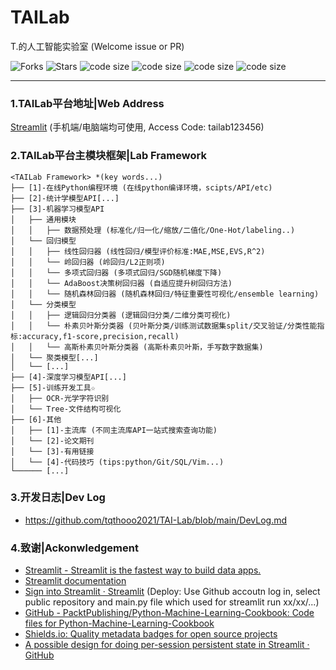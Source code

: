 # TAILab
T.的人工智能实验室 (Welcome issue or PR)

![Forks](https://img.shields.io/github/forks/qyu6/TAILab?color=red) ![Stars](https://img.shields.io/github/stars/qyu6/TAILab) ![code size](https://img.shields.io/github/commit-activity/m/qyu6/TAILab?color=yellow) ![code size](https://img.shields.io/github/last-commit/qyu6/TAILab?color=purple) ![code size](https://img.shields.io/github/repo-size/qyu6/TAILab?&color=gree) ![code size](https://img.shields.io/github/license/qyu6/TAILab?color=lightgrey)

------

### 1.TAILab平台地址|Web Address

[Streamlit](https://share.streamlit.io/tqthooo2021/tai-lab/main/labmain.py) (手机端/电脑端均可使用, Access Code: tailab123456)

### 2.TAILab平台主模块框架|Lab Framework

```
<TAILab Framework> *(key words...)
├── [1]-在线Python编程环境 (在线python编译环境，scipts/API/etc)
├── [2]-统计学模型API[...]
├── [3]-机器学习模型API
│   ├── 通用模块
│   │   ├── 数据预处理 (标准化/归一化/缩放/二值化/One-Hot/labeling..)
│   └── 回归模型
│   │   ├── 线性回归器 (线性回归/模型评价标准:MAE,MSE,EVS,R^2)
│   │   └── 岭回归器 (岭回归/L2正则项)
│   │   └── 多项式回归器 (多项式回归/SGD随机梯度下降)
│   │   └── AdaBoost决策树回归器 (自适应提升树回归方法)
│   │   └── 随机森林回归器 (随机森林回归/特征重要性可视化/ensemble learning)
│   └── 分类模型
│   │   ├── 逻辑回归分类器 (逻辑回归分类/二维分类可视化)
│   │   └── 朴素贝叶斯分类器 (贝叶斯分类/训练测试数据集split/交叉验证/分类性能指标:accuracy,f1-score,precision,recall)
│   │   └── 高斯朴素贝叶斯分类器 (高斯朴素贝叶斯，手写数字数据集)
│   └── 聚类模型[...]
│   └── [...]
├── [4]-深度学习模型API[...]
├── [5]-训练开发工具☆
│   ├── OCR-光学字符识别
│   └── Tree-文件结构可视化
├── [6]-其他
│   ├── [1]-主流库 (不同主流库API一站式搜索查询功能)
│   └── [2]-论文期刊
│   └── [3]-有用链接
│   └── [4]-代码技巧 (tips:python/Git/SQL/Vim...)
└────── [...]
```

### 3.开发日志|Dev Log

* https://github.com/tqthooo2021/TAI-Lab/blob/main/DevLog.md

### 4.致谢|Ackonwledgement

* [Streamlit - Streamlit is the fastest way to build data apps.](https://discuss.streamlit.io/)
* [Streamlit documentation](https://docs.streamlit.io/)
* [Sign into Streamlit · Streamlit](https://share.streamlit.io/) (Deploy: Use Github accoutn log in, select public repository and main.py file which used for streamlit run xx/xx/...)
* [GitHub - PacktPublishing/Python-Machine-Learning-Cookbook: Code files for Python-Machine-Learning-Cookbook](https://github.com/PacktPublishing/Python-Machine-Learning-Cookbook)
* [Shields.io: Quality metadata badges for open source projects](https://shields.io/)
* [A possible design for doing per-session persistent state in Streamlit · GitHub](https://gist.github.com/tvst/036da038ab3e999a64497f42de966a92)
